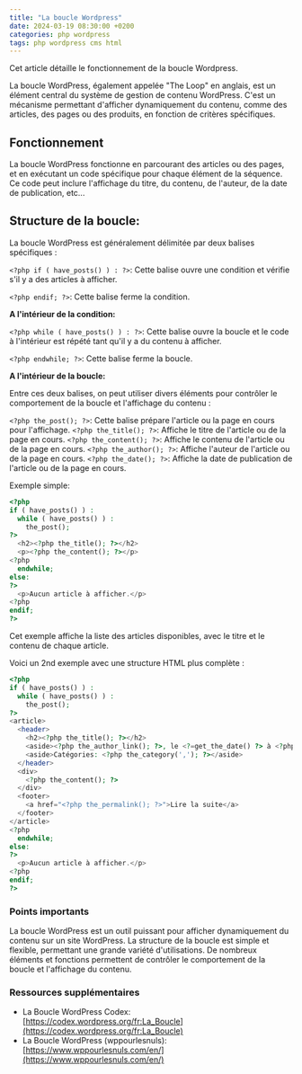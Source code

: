```yaml
---
title: "La boucle Wordpress"
date: 2024-03-19 08:30:00 +0200 
categories: php wordpress 
tags: php wordpress cms html
---
```


Cet article détaille le fonctionnement de la boucle Wordpress.

La boucle WordPress, également appelée "The Loop" en anglais, est un élément central du système de gestion de contenu WordPress. C'est un mécanisme permettant d'afficher dynamiquement du contenu, comme des articles, des pages ou des produits, en fonction de critères spécifiques.

## Fonctionnement

La boucle WordPress fonctionne en parcourant des articles ou des pages, et en exécutant un code spécifique pour chaque élément de la séquence. Ce code peut inclure l'affichage du titre, du contenu, de l'auteur, de la date de publication, etc...

## Structure de la boucle:

La boucle WordPress est généralement délimitée par deux balises spécifiques :

`<?php if ( have_posts() ) : ?>`: Cette balise ouvre une condition et vérifie s'il y a des articles à afficher.

`<?php endif; ?>`: Cette balise ferme la condition.

**A l'intérieur de la condition:**

`<?php while ( have_posts() ) : ?>`: Cette balise ouvre la boucle et le code à l'intérieur est répété tant qu'il y a du contenu à afficher.

`<?php endwhile; ?>`: Cette balise ferme la boucle.

**A l'intérieur de la boucle:**

Entre ces deux balises, on peut utiliser divers éléments pour contrôler le comportement de la boucle et l'affichage du contenu :

`<?php the_post(); ?>`: Cette balise prépare l'article ou la page en cours pour l'affichage.
`<?php the_title(); ?>`: Affiche le titre de l'article ou de la page en cours.
`<?php the_content(); ?>`: Affiche le contenu de l'article ou de la page en cours.
`<?php the_author(); ?>`: Affiche l'auteur de l'article ou de la page en cours.
`<?php the_date(); ?>`: Affiche la date de publication de l'article ou de la page en cours.


Exemple simple:

```php
<?php
if ( have_posts() ) : 
  while ( have_posts() ) : 
    the_post(); 
?>
  <h2><?php the_title(); ?></h2>
  <p><?php the_content(); ?></p>
<?php 
  endwhile; 
else: 
?>
  <p>Aucun article à afficher.</p>
<?php 
endif; 
?>
```

Cet exemple affiche la liste des articles disponibles, avec le titre et le contenu de chaque article. 

Voici un 2nd exemple avec une structure HTML plus complète : 

```php
<?php
if ( have_posts() ) : 
  while ( have_posts() ) : 
    the_post(); 
?>
<article>
  <header>
    <h2><?php the_title(); ?></h2>
    <aside><?php the_author_link(); ?>, le <?=get_the_date() ?> à <?php the_time() ?></aside>
    <aside>Catégories: <?php the_category(','); ?></aside>
  </header>
  <div>
    <?php the_content(); ?>
  </div>
  <footer>
    <a href="<?php the_permalink(); ?>">Lire la suite</a>
  </footer>
</article>
<?php 
  endwhile; 
else: 
?>
  <p>Aucun article à afficher.</p>
<?php 
endif; 
?>
```

### Points importants

La boucle WordPress est un outil puissant pour afficher dynamiquement du contenu sur un site WordPress.
La structure de la boucle est simple et flexible, permettant une grande variété d'utilisations.
De nombreux éléments et fonctions permettent de contrôler le comportement de la boucle et l'affichage du contenu.

### Ressources supplémentaires
- La Boucle WordPress Codex: [https://codex.wordpress.org/fr:La_Boucle](https://codex.wordpress.org/fr:La_Boucle)
- La Boucle WordPress (wppourlesnuls): [https://www.wppourlesnuls.com/en/](https://www.wppourlesnuls.com/en/)